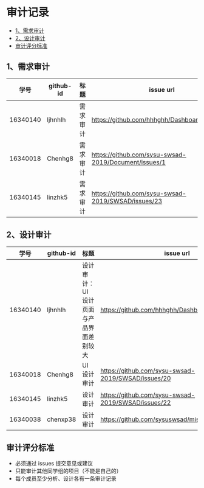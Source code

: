 # 审计记录

- [1、需求审计](https://sysu-swsad.github.io/dashboard/x3-auditing#1需求审计)
- [2、设计审计](https://sysu-swsad.github.io/dashboard/x3-auditing#2设计审计)
- [审计评分标准](https://sysu-swsad.github.io/dashboard/x3-auditing#审计评分标准)

## 1、需求审计

|   学号   | github-id | 标题     | issue url                                            |
| :------: | --------- | -------- | ---------------------------------------------------- |
| 16340140 | ljhnhlh   | 需求审计 | https://github.com/hhhghh/Dashboard/issues/12 |
| 16340018 | Chenhg8   | 需求审计 | https://github.com/sysu-swsad-2019/Document/issues/1 |
| 16340145 | linzhk5   | 需求审计 | https://github.com/sysu-swsad-2019/SWSAD/issues/23 |


## 2、设计审计

|   学号   | github-id | 标题       | issue url                                          |
| :------: | --------- | ---------- | -------------------------------------------------- |
| 16340140 | ljhnhlh   | 设计审计：UI设计页面与产品界面差别较大 | https://github.com/hhhghh/Dashboard/issues/13 |
| 16340018 | Chenhg8   | UI设计审计 | https://github.com/sysu-swsad-2019/SWSAD/issues/20 |
| 16340145 | linzhk5   | 设计审计 | https://github.com/sysu-swsad-2019/SWSAD/issues/22 |
|16340038|chenxp38|设计审计|https://github.com/sysuswsad/mission_craft/issues/8|

## 审计评分标准

- 必须通过 issues 提交意见或建议
- 只能审计其他同学组的项目（不能是自己的）
- 每个成员至少分析、设计各有一条审计记录

